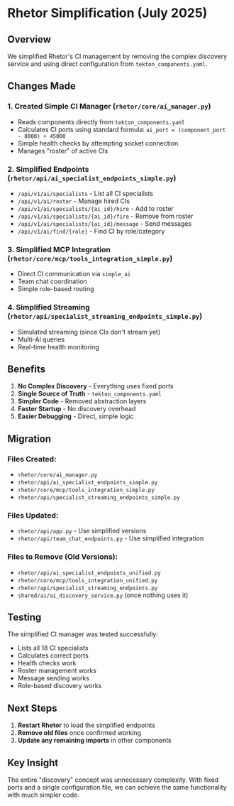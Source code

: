 # Rhetor Simplification (July 2025)

## Overview

We simplified Rhetor's CI management by removing the complex discovery service and using direct configuration from `tekton_components.yaml`.

## Changes Made

### 1. Created Simple CI Manager (`rhetor/core/ai_manager.py`)
- Reads components directly from `tekton_components.yaml`
- Calculates CI ports using standard formula: `ai_port = (component_port - 8000) + 45000`
- Simple health checks by attempting socket connection
- Manages "roster" of active CIs

### 2. Simplified Endpoints (`rhetor/api/ai_specialist_endpoints_simple.py`)
- `/api/v1/ai/specialists` - List all CI specialists
- `/api/v1/ai/roster` - Manage hired CIs
- `/api/v1/ai/specialists/{ai_id}/hire` - Add to roster
- `/api/v1/ai/specialists/{ai_id}/fire` - Remove from roster
- `/api/v1/ai/specialists/{ai_id}/message` - Send messages
- `/api/v1/ai/find/{role}` - Find CI by role/category

### 3. Simplified MCP Integration (`rhetor/core/mcp/tools_integration_simple.py`)
- Direct CI communication via `simple_ai`
- Team chat coordination
- Simple role-based routing

### 4. Simplified Streaming (`rhetor/api/specialist_streaming_endpoints_simple.py`)
- Simulated streaming (since CIs don't stream yet)
- Multi-AI queries
- Real-time health monitoring

## Benefits

1. **No Complex Discovery** - Everything uses fixed ports
2. **Single Source of Truth** - `tekton_components.yaml`
3. **Simpler Code** - Removed abstraction layers
4. **Faster Startup** - No discovery overhead
5. **Easier Debugging** - Direct, simple logic

## Migration

### Files Created:
- `rhetor/core/ai_manager.py`
- `rhetor/api/ai_specialist_endpoints_simple.py`
- `rhetor/core/mcp/tools_integration_simple.py`
- `rhetor/api/specialist_streaming_endpoints_simple.py`

### Files Updated:
- `rhetor/api/app.py` - Use simplified versions
- `rhetor/api/team_chat_endpoints.py` - Use simplified integration

### Files to Remove (Old Versions):
- `rhetor/api/ai_specialist_endpoints_unified.py`
- `rhetor/core/mcp/tools_integration_unified.py`
- `rhetor/api/specialist_streaming_endpoints.py`
- `shared/ai/ai_discovery_service.py` (once nothing uses it)

## Testing

The simplified CI manager was tested successfully:
- Lists all 18 CI specialists
- Calculates correct ports
- Health checks work
- Roster management works
- Message sending works
- Role-based discovery works

## Next Steps

1. **Restart Rhetor** to load the simplified endpoints
2. **Remove old files** once confirmed working
3. **Update any remaining imports** in other components

## Key Insight

The entire "discovery" concept was unnecessary complexity. With fixed ports and a single configuration file, we can achieve the same functionality with much simpler code.